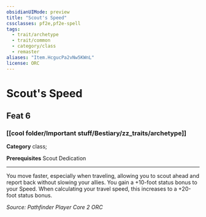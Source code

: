 ```yaml
---
obsidianUIMode: preview
title: "Scout's Speed"
cssclasses: pf2e,pf2e-spell
tags:
  - trait/archetype
  - trait/common
  - category/class
  - remaster
aliases: "Item.HcgucPa2vNw5KWnL"
license: ORC
---
```

# Scout's Speed
## Feat 6
### [[cool folder/Important stuff/Bestiary/zz_traits/archetype]]

**Category** class; 



**Prerequisites** Scout Dedication
* * *
You move faster, especially when traveling, allowing you to scout ahead and report back without slowing your allies. You gain a +10-foot status bonus to your Speed. When calculating your travel speed, this increases to a +20-foot status bonus.

*Source: Pathfinder Player Core 2*
*ORC*